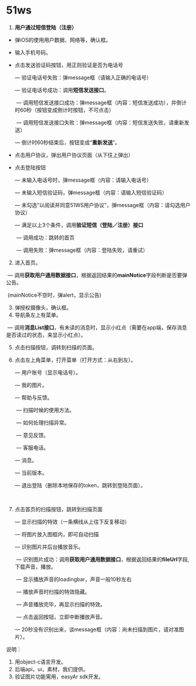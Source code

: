 # 51ws

1. **用户通过短信登陆（注册）**

- 弹iOS的使用用户数据、网络等，确认框。

- 输入手机号码。

- 点击发送验证码按钮，用正则验证是否为电话号

  — 验证电话号失败：弹message框（请输入正确的电话号）

  — 验证电话号成功：调用**短信发送接口**。

  ​	— 调用短信发送接口成功：弹message框（内容：短信发送成功），并倒计时60秒（按钮变成倒计时按钮，不可点击）

  ​	— 调用短信发送接口失败：弹message框（内容：短信发送失败，请重新发送）

  — 倒计时60秒结束后，按钮变成“**重新发送**”。

- 点击用户协议，弹出用户协议页面（从下往上弹出）

- 点击登陆按钮

  — 未输入电话号时，弹message框（内容：请输入电话号）

  — 未输入短信验证码，弹message框（内容：请输入短信验证码）

  — 未勾选“以阅读并同意51WS用户协议”，弹message框（内容：请勾选用户协议）

  — 满足以上3个条件，调用**验证短信（登陆／注册）接口**

  ​	— 调用成功：跳转的首页

  ​	— 调用失败：弹message框（内容：登陆失败，请重试）

2. 进入首页。

​	— 调用**获取用户通用数据接口**，根据返回结果的**mainNotice**字段判断是否要弹公告。

​	(mainNotice不空时，弹alert，显示公告)

3. 弹授权摄像头，确认框。
4. 导航条左上有菜单。

​	— 调用**消息List接口**，有未读的消息时，显示小红点（需要在app端，保存消息是否读过的状态，来显示小红点）。

5. 点击扫描按钮，调转到扫描的页面。

6. 点击左上角菜单，打开菜单（打开方式：从右到左）。

   — 用户账号（显示电话号）。

   — 我的图片。

   — 帮助与反馈。

   ​	— 扫描时候的使用方法。

   ​	— 如何处理扫描异常。

   ​	— 意见反馈。

   ​	— 客服电话。

   — 消息。

   — 当前版本。

   — 退出登陆（删除本地保存的token，跳转到登陆页面）。

   ​

7. 点击首页的扫描按钮，跳转到扫描页面

   — 显示扫描的特效（一条横线从上往下反复移动）

   — 将图片放入图框内，即可自动扫描

   — 识别图片并后台播放音乐。

   ​	— 识别图片成功：调用**获取用户通用数据接口**，根据返回结果的**fileUrl**字段,下载声音，播放。

   ​	— 显示播放声音的loadingbar，声音一般10秒左右

   ​	— 播放声音时扫描的特效隐藏。

   ​	— 声音播放完毕，再显示扫描的特效。

   ​	— 点击返回按钮，立即中断播放声音。

   — 20秒没有识别出来，谈message框（内容：尚未扫描到图片，请对准图片）。



说明：

1. 用object-c语言开发。
2. 后端api，ui，素材，我们提供。
3. 验证图片功能需用，easyAr sdk开发。
